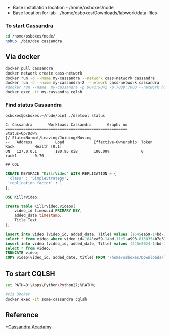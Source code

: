 * Base installation location - /home/osboxes/node
* Base location for lab - /home/osboxes/Downloads/labwork/data-files


### To start Cassandra  

```bash
cd /home/osboxes/node/
nohup ./bin/dse cassandra 
```

## Via docker

```bash
docker pull cassandra
docker network create cass-network
docker run -d --name my-cassandra --network cass-network cassandra
docker run -d --name my-cassandra-2 --network cass-network cassandra
#docker run --name  my-cassandra -p 9042:9042 -p 7000:7000 --network host -d cassandra:latest
docker exec -it my-cassandra cqlsh
```  

### Find status Cassandra  

```bash
osboxes@osboxes:~/node/bin$ ./dsetool status
```

```pre
C: Cassandra       Workload: Cassandra       Graph: no     
======================================================
Status=Up/Down
|/ State=Normal/Leaving/Joining/Moving
--   Address          Load             Effective-Ownership  Token                                        Rack         Health [0,1] 
UN   127.0.0.1        180.95 KiB       100.00%              0                                            rack1        0.70         
```

```SQL
## CQL

CREATE KEYSPACE "KillrVideo" WITH REPLICATION = { 
 'class' : 'SimpleStrategy', 
 'replication_factor' : 1
};

USE KillrVideo;

create table KillrVideo.videos(
    video_id timeuuid PRIMARY KEY,
    added_date timestamp,
    Title Text
);

insert into video (video_id, added_date, Title) values (1645ea59-14bd-11e5-a993-8138354b7e31, '2014-01-29', 'Cassandra History');
select * from video where video_id=1645ea59-14bd-11e5-a993-8138354b7e31;
insert into video (video_id, added_date, Title) values (245e8024-14bd-11e5-9743-8238356b7e32, '2012-04-03', 'Cassandra & SSDs');
select * from video;
TRUNCATE video;
COPY video(video_id, added_date, title) FROM '/home/osboxes/Downloads/labwork/data-files/videos.csv' WITH HEADER=TRUE;
```


## To start CQLSH

```bash
set PATH=D:\Apps\Python\Python27;%PATH%;

#via Docker
docker exec -it some-cassandra cqlsh
```





## Reference
*[Cassandra Acadamy](https://academy.datastax.com/units/2012-quick-wins-dse-foundations-apache-cassandra?resource=ds201-datastax-enterprise-6-foundations-of-apache-cassandra)